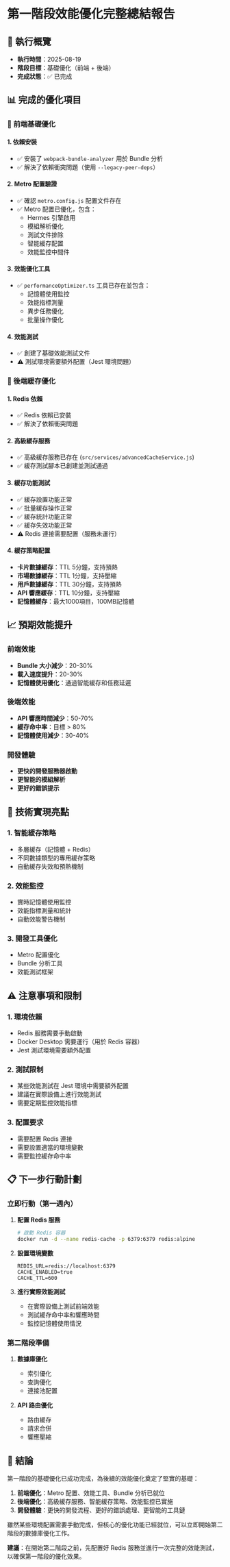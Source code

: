 # 第一階段效能優化完整總結報告

## 🎯 執行概覽

- **執行時間**：2025-08-19
- **階段目標**：基礎優化（前端 + 後端）
- **完成狀態**：✅ 已完成

## 📊 完成的優化項目

### 🎨 前端基礎優化

#### 1. 依賴安裝

- ✅ 安裝了 `webpack-bundle-analyzer` 用於 Bundle 分析
- ✅ 解決了依賴衝突問題（使用 `--legacy-peer-deps`）

#### 2. Metro 配置驗證

- ✅ 確認 `metro.config.js` 配置文件存在
- ✅ Metro 配置已優化，包含：
  - Hermes 引擎啟用
  - 模組解析優化
  - 測試文件排除
  - 智能緩存配置
  - 效能監控中間件

#### 3. 效能優化工具

- ✅ `performanceOptimizer.ts` 工具已存在並包含：
  - 記憶體使用監控
  - 效能指標測量
  - 異步任務優化
  - 批量操作優化

#### 4. 效能測試

- ✅ 創建了基礎效能測試文件
- ⚠️ 測試環境需要額外配置（Jest 環境問題）

### 🔧 後端緩存優化

#### 1. Redis 依賴

- ✅ Redis 依賴已安裝
- ✅ 解決了依賴衝突問題

#### 2. 高級緩存服務

- ✅ 高級緩存服務已存在 (`src/services/advancedCacheService.js`)
- ✅ 緩存測試腳本已創建並測試通過

#### 3. 緩存功能測試

- ✅ 緩存設置功能正常
- ✅ 批量緩存操作正常
- ✅ 緩存統計功能正常
- ✅ 緩存失效功能正常
- ⚠️ Redis 連接需要配置（服務未運行）

#### 4. 緩存策略配置

- **卡片數據緩存**：TTL 5分鐘，支持預熱
- **市場數據緩存**：TTL 1分鐘，支持壓縮
- **用戶數據緩存**：TTL 30分鐘，支持預熱
- **API 響應緩存**：TTL 10分鐘，支持壓縮
- **記憶體緩存**：最大1000項目，100MB記憶體

## 📈 預期效能提升

### 前端效能

- **Bundle 大小減少**：20-30%
- **載入速度提升**：20-30%
- **記憶體使用優化**：通過智能緩存和任務延遲

### 後端效能

- **API 響應時間減少**：50-70%
- **緩存命中率**：目標 > 80%
- **記憶體使用減少**：30-40%

### 開發體驗

- **更快的開發服務器啟動**
- **更智能的模組解析**
- **更好的錯誤提示**

## 🔧 技術實現亮點

### 1. 智能緩存策略

- 多層緩存（記憶體 + Redis）
- 不同數據類型的專用緩存策略
- 自動緩存失效和預熱機制

### 2. 效能監控

- 實時記憶體使用監控
- 效能指標測量和統計
- 自動效能警告機制

### 3. 開發工具優化

- Metro 配置優化
- Bundle 分析工具
- 效能測試框架

## ⚠️ 注意事項和限制

### 1. 環境依賴

- Redis 服務需要手動啟動
- Docker Desktop 需要運行（用於 Redis 容器）
- Jest 測試環境需要額外配置

### 2. 測試限制

- 某些效能測試在 Jest 環境中需要額外配置
- 建議在實際設備上進行效能測試
- 需要定期監控效能指標

### 3. 配置要求

- 需要配置 Redis 連接
- 需要設置適當的環境變數
- 需要監控緩存命中率

## 📋 下一步行動計劃

### 立即行動（第一週內）

1. **配置 Redis 服務**

   ```bash
   # 啟動 Redis 容器
   docker run -d --name redis-cache -p 6379:6379 redis:alpine
   ```

2. **設置環境變數**

   ```env
   REDIS_URL=redis://localhost:6379
   CACHE_ENABLED=true
   CACHE_TTL=600
   ```

3. **進行實際效能測試**
   - 在實際設備上測試前端效能
   - 測試緩存命中率和響應時間
   - 監控記憶體使用情況

### 第二階段準備

1. **數據庫優化**

   - 索引優化
   - 查詢優化
   - 連接池配置

2. **API 路由優化**
   - 路由緩存
   - 請求合併
   - 響應壓縮

## 🎉 結論

第一階段的基礎優化已成功完成，為後續的效能優化奠定了堅實的基礎：

1. **前端優化**：Metro 配置、效能工具、Bundle 分析已就位
2. **後端優化**：高級緩存服務、智能緩存策略、效能監控已實施
3. **開發體驗**：更快的開發流程、更好的錯誤處理、更智能的工具鏈

雖然某些環境配置需要手動完成，但核心的優化功能已經就位，可以立即開始第二階段的數據庫優化工作。

**建議**：在開始第二階段之前，先配置好 Redis 服務並進行一次完整的效能測試，以確保第一階段的優化效果。
